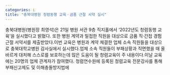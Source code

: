 ```yaml
---
categories: i
title: "충북대병원 청렴동행 교육ㆍ금품 근절 서약 실시"
---
```

충북대병원(병원장 최영석)은 21일 병원 서관 9층 직지홀에서 ‘2022년도 청렴동행 교육’을 실시했다고 밝혔다. 또한 병원 계약과 밀접한 직원을 대상으로 금품 직·간접 경험 근절 서약서를 제출받았다.이번 교육은 병원과 계약 체결한 업체 소속 직원들을 대상으로 충북대학교병원 감사실에서 실시했다.업체 소속 직원들이 부패상황과 직면했을 때 올바르게 대처해 스스로를 보호하는데 많은 도움이 될 청렴교육이 주 내용이다.이날 교육에는 20명의 업체 관계자가 참여했다. 청렴연수원에 등록된 청렴교육 전문강사를 통해 부패신고제도 및 이해충돌방지법에